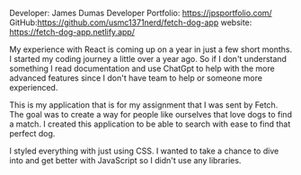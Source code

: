 
Developer: James Dumas
Developer Portfolio: https://jpsportfolio.com/
GitHub:https://github.com/usmc1371nerd/fetch-dog-app
website: https://fetch-dog-app.netlify.app/


My experience with React is coming up on a year in just a few short months. I started my coding journey a little over a year ago. So if I don't understand something I read documentation and use ChatGpt to help with the more advanced features since I don't have team to help or someone more experienced.

This is my application that is for my assignment that I was sent by Fetch. The goal was to create a way for people like ourselves that love dogs to find a match. I created this application to be able to search with ease to find that perfect dog. 

I styled everything with just using CSS. I wanted to take a chance to dive into and get better with JavaScript so I didn't use any libraries.



